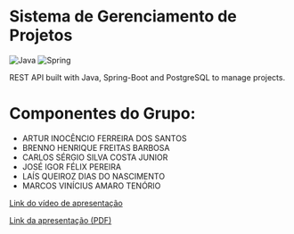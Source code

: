 
# Sistema de Gerenciamento de Projetos

![Java](https://img.shields.io/badge/java-%23ED8B00.svg?style=for-the-badge&logo=openjdk&logoColor=white)
![Spring](https://img.shields.io/badge/Spring-6DB33F?style=for-the-badge&logo=spring&logoColor=white)

REST API built with Java, Spring-Boot and PostgreSQL to manage projects.

# Componentes do Grupo:
- ARTUR INOCÊNCIO FERREIRA DOS SANTOS
- BRENNO HENRIQUE FREITAS BARBOSA
- CARLOS SÉRGIO SILVA COSTA JUNIOR
- JOSÉ IGOR FÉLIX PEREIRA
- LAÍS QUEIROZ DIAS DO NASCIMENTO
- MARCOS VINÍCIUS AMARO TENÓRIO

[Link do vídeo de apresentação](https://www.youtube.com/watch?v=ZNBVGXqdSFI)

[Link da apresentação (PDF)](https://drive.google.com/file/d/1Gywqm6GKfsoF7Hcyg2mWJPwnXbswSiEM/view?usp=sharing)
